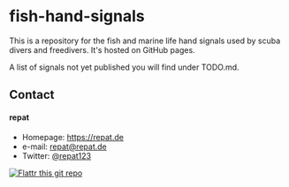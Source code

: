 # fish-hand-signals
This is a repository for the fish and marine life hand signals used by scuba divers and freedivers. It's hosted on GitHub pages.

A list of signals not yet published you will find under TODO.md.

## Contact
#### repat
* Homepage: https://repat.de
* e-mail: repat@repat.de
* Twitter: [@repat123](https://twitter.com/repat123 "repat123 on twitter")

[![Flattr this git repo](http://api.flattr.com/button/flattr-badge-large.png)](https://flattr.com/submit/auto?user_id=repat&url=https://github.com/repat/fish-hand-signals&title=fish-hand-signals&language=&tags=github&category=software)
